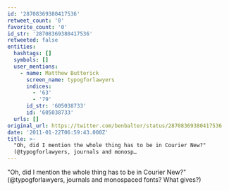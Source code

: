 ```yaml
---
id: '28708369380417536'
retweet_count: '0'
favorite_count: '0'
id_str: '28708369380417536'
retweeted: false
entities:
  hashtags: []
  symbols: []
  user_mentions:
    - name: Matthew Butterick
      screen_name: typogforlawyers
      indices:
        - '63'
        - '79'
      id_str: '605038733'
      id: '605038733'
  urls: []
original_url: https://twitter.com/benbalter/status/28708369380417536
date: '2011-01-22T06:59:43.000Z'
title: >-
  "Oh, did I mention the whole thing has to be in Courier New?"
  (@typogforlawyers, journals and monosp…
---
```


"Oh, did I mention the whole thing has to be in Courier New?" (@typogforlawyers, journals and monospaced fonts? What gives?)